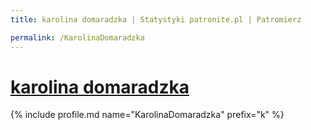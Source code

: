 ```yaml
---
title: karolina domaradzka | Statystyki patronite.pl | Patromierz

permalink: /KarolinaDomaradzka
---
```


# [karolina domaradzka](https://patronite.pl/KarolinaDomaradzka)

{% include profile.md name="KarolinaDomaradzka" prefix="k" %}
